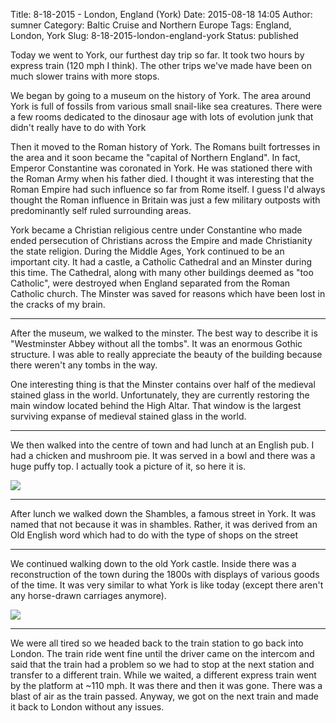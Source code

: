 Title: 8-18-2015 - London, England (York)
Date: 2015-08-18 14:05
Author: sumner
Category: Baltic Cruise and Northern Europe
Tags: England, London, York
Slug: 8-18-2015-london-england-york
Status: published

Today we went to York, our furthest day trip so far. It took two hours by
express train (120 mph I think). The other trips we've made have been on much
slower trains with more stops.

We began by going to a museum on the history of York. The area around York is
full of fossils from various small snail-like sea creatures.  There were a few
rooms dedicated to the dinosaur age with lots of evolution junk that didn't
really have to do with York

Then it moved to the Roman history of York. The Romans built fortresses in the
area and it soon became the "capital of Northern England". In fact, Emperor
Constantine was coronated in York. He was stationed there with the Roman Army
when his father died. I thought it was interesting that the Roman Empire had
such influence so far from Rome itself. I guess I'd always thought the Roman
influence in Britain was just a few military outposts with predominantly self
ruled surrounding areas.

York became a Christian religious centre under Constantine who made ended
persecution of Christians across the Empire and made Christianity the state
religion. During the Middle Ages, York continued to be an important city. It had
a castle, a Catholic Cathedral and an Minster during this time. The Cathedral,
along with many other buildings deemed as "too Catholic", were destroyed when
England separated from the Roman Catholic church. The Minster was saved for
reasons which have been lost in the cracks of my brain.

------------------------------------------------------------------------

After the museum, we walked to the minster. The best way to describe it is
"Westminster Abbey without all the tombs". It was an enormous Gothic structure.
I was able to really appreciate the beauty of the building because there weren't
any tombs in the way.

One interesting thing is that the Minster contains over half of the medieval
stained glass in the world. Unfortunately, they are currently restoring the main
window located behind the High Altar. That window is the largest surviving
expanse of medieval stained glass in the world.

------------------------------------------------------------------------

We then walked into the centre of town and had lunch at an English pub.  I had a
chicken and mushroom pie. It was served in a bowl and there was a huge puffy
top. I actually took a picture of it, so here it is.

[![]({static}/images/baltic-cruise/york1.jpg)]({static}/images/baltic-cruise/york1.jpg)

------------------------------------------------------------------------

After lunch we walked down the Shambles, a famous street in York. It was named
that not because it was in shambles. Rather, it was derived from an Old English
word which had to do with the type of shops on the street

------------------------------------------------------------------------

We continued walking down to the old York castle. Inside there was a
reconstruction of the town during the 1800s with displays of various goods of
the time. It was very similar to what York is like today (except there aren't
any horse-drawn carriages anymore).

[![]({static}/images/baltic-cruise/york2.jpg)]({static}/images/baltic-cruise/york2.jpg)

------------------------------------------------------------------------

We were all tired so we headed back to the train station to go back into London.
The train ride went fine until the driver came on the intercom and said that the
train had a problem so we had to stop at the next station and transfer to a
different train. While we waited, a different express train went by the platform
at ~110 mph. It was there and then it was gone. There was a blast of air as the
train passed. Anyway, we got on the next train and made it back to London
without any issues.
